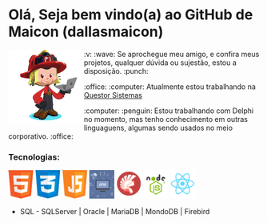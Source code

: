 # Olá, Seja bem vindo(a) ao GitHub de Maicon (dallasmaicon)

<img src="https://github.com/dallasmaicon/dallasmaicon/blob/master/image/dallasmaicon_octocat.png?raw=true" title="Confira o Octocat desenvolvido por dallasmaicon" alt="Confira o Octocat desenvolvido por dallasmaicon" width="30%" align="left" />

<div width="65%">
    <p> :v: :wave: Se aprochegue meu amigo, e confira meus projetos, qualquer dúvida ou sujestão, estou a disposição. :punch: </p>    
    <p>:office: :computer: Atualmente estou trabalhando na <a href="http://questor.com.br/" target="_blank" title="Questor Sistemas | Empresa onde dallasmaicon trabalha atualmente">Questor Sistemas</a></p>    
    <p>:computer: :penguin: Estou trabalhando com Delphi no momento, mas tenho conhecimento em outras linguaguens, algumas sendo usados no meio corporativo. :office: </p>    
    <h3>Tecnologias:</h3>
    <img src="https://github.com/dallasmaicon/dallasmaicon/blob/master/image/dallasmaicon_html5.png?raw=true" width="50px" alt="Listas das Tecnologias conheciadas por dallasmaicon, símbolo do HTML5" title="Listas das Tecnologias conheciadas por dallasmaicon, símbolo do HTML5" />
    <img src="https://github.com/dallasmaicon/dallasmaicon/blob/master/image/dallasmaicon_css3.png?raw=true" width="50px" alt="Listas das Tecnologias conheciadas por dallasmaicon, símbolo do CSS3" title="Listas das Tecnologias conheciadas por dallasmaicon, símbolo do CSS3" />
    <img src="https://github.com/dallasmaicon/dallasmaicon/blob/master/image/dallasmaicon_js.png?raw=true" width="50px" alt="Listas das Tecnologias conheciadas por dallasmaicon, símbolo do JavaScrit" title="Listas das Tecnologias conheciadas por dallasmaicon, símbolo do JavaScript" />
    <img src="https://github.com/dallasmaicon/dallasmaicon/blob/master/image/dallasmaicon_php.png?raw=true" width="50px" alt="Listas das Tecnologias conheciadas por dallasmaicon, símbolo do PHP" title="Listas das Tecnologias conheciadas por dallasmaicon, símbolo do PHP" />
    <img src="https://github.com/dallasmaicon/dallasmaicon/blob/master/image/dallasmaicon_delphi.png?raw=true" width="50px" alt="Listas das Tecnologias conheciadas por dallasmaicon, símbolo do Delphi" title="Listas das Tecnologias conheciadas por dallasmaicon, símbolo do Delphi" />
    <img src="https://github.com/dallasmaicon/dallasmaicon/blob/master/image/dallasmaicon_nodejs.png?raw=true" width="50px" alt="Listas das Tecnologias conheciadas por dallasmaicon, símbolo do NodeJS" title="Listas das Tecnologias conheciadas por dallasmaicon, símbolo do NodeJS" />
    <img src="https://github.com/dallasmaicon/dallasmaicon/blob/master/image/dallasmaicon_react.png?raw=true" width="50px" alt="Listas das Tecnologias conheciadas por dallasmaicon, símbolo do React" title="Listas das Tecnologias conheciadas por dallasmaicon, símbolo do React" />
    <ul>
      <li>SQL - SQLServer | Oracle | MariaDB | MondoDB | Firebird</li>
    </ul>
 </div>

<!--
**dallasmaicon/dallasmaicon** is a ✨ _special_ ✨ repository because its `README.md` (this file) appears on your GitHub profile.

Here are some ideas to get you started:

- 🔭 I’m currently working on ...
- 🌱 I’m currently learning ...
- 👯 I’m looking to collaborate on ...
- 🤔 I’m looking for help with ...
- 💬 Ask me about ...
- 📫 How to reach me: ...
- 😄 Pronouns: ...
- ⚡ Fun fact: ...
-->
